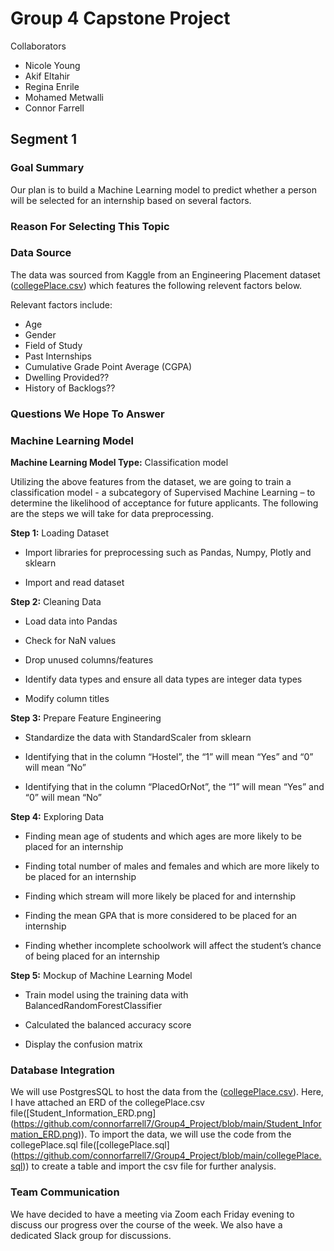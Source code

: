 # Group 4 Capstone Project

Collaborators 
- Nicole Young
- Akif Eltahir
- Regina Enrile
- Mohamed Metwalli
- Connor Farrell

## Segment 1 

### Goal Summary

Our plan is to build a Machine Learning model to predict whether a person will be selected for an internship based on several factors. 

### Reason For Selecting This Topic 


### Data Source

The data was sourced from Kaggle from an Engineering Placement dataset ([collegePlace.csv](https://github.com/connorfarrell7/Group4_Project/blob/main/collegePlace.csv)) which features the following relevent factors below.

Relevant factors include:

- Age
- Gender
- Field of Study
- Past Internships
- Cumulative Grade Point Average (CGPA)
- Dwelling Provided??
- History of Backlogs??

### Questions We Hope To Answer


### Machine Learning Model

**Machine Learning Model Type:** Classification model

Utilizing the above features from the dataset, we are going to train a classification model - a subcategory of Supervised Machine Learning – to determine the likelihood of acceptance for future applicants. The following are the steps we will take for data preprocessing.

**Step 1:** Loading Dataset

-	Import libraries for preprocessing such as Pandas, Numpy, Plotly and sklearn

-	Import and read dataset

**Step 2:** Cleaning Data

-	Load data into Pandas

-	Check for NaN values

-	Drop unused columns/features

-	Identify data types and ensure all data types are integer data types

-	Modify column titles

**Step 3:** Prepare Feature Engineering

-	Standardize the data with StandardScaler from sklearn

-	Identifying that in the column “Hostel”, the “1” will mean “Yes” and “0” will mean “No”

-	Identifying that in the column “PlacedOrNot”, the “1” will mean “Yes” and “0” will mean “No”

**Step 4:** Exploring Data

-	Finding mean age of students and which ages are more likely to be placed for an internship

-	Finding total number of males and females and which are more likely to be placed for an internship

-	Finding which stream will more likely be placed for and internship

-	Finding the mean GPA that is more considered to be placed for an internship

-	Finding whether incomplete schoolwork will affect the student’s chance of being placed for an internship

**Step 5:** Mockup of Machine Learning Model

-	Train model using the training data with BalancedRandomForestClassifier

-	Calculated the balanced accuracy score

-	Display the confusion matrix


### Database Integration

We will use PostgresSQL to host the data from the ([collegePlace.csv](https://github.com/connorfarrell7/Group4_Project/blob/main/collegePlace.csv)). Here, I have attached an ERD of the collegePlace.csv file([Student_Information_ERD.png] (https://github.com/connorfarrell7/Group4_Project/blob/main/Student_Information_ERD.png)). To import the data, we will use the code from the collegePlace.sql file([collegePlace.sql] (https://github.com/connorfarrell7/Group4_Project/blob/main/collegePlace.sql)) to create a table and import the csv file for further analysis.

### Team Communication

We have decided to have a meeting via Zoom each Friday evening to discuss our progress over the course of the week. We also have a dedicated Slack group for discussions.
